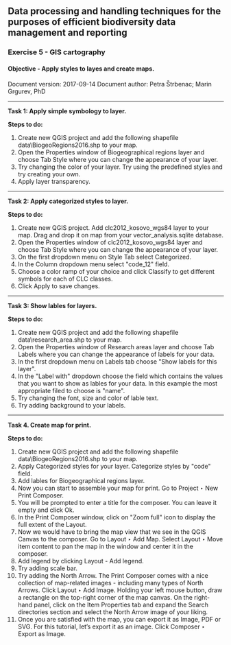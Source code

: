 ## Data processing and handling techniques for the purposes of efficient biodiversity data management and reporting
### Exercise 5 - GIS cartography
#### Objective - Apply styles to layes and create maps.
Document version: 2017-09-14
Document author: Petra Štrbenac; Marin Grgurev, PhD

---

**Task 1: Apply simple symbology to layer.**

**Steps to do:**
1. Create new QGIS project and add the following shapefile data\BiogeoRegions2016.shp to your map.
2. Open the Properties window of Biogeographical regions layer and choose Tab Style where you can change the appearance of your layer.
3. Try changing the color of your layer. Try using the predefined styles and try creating your own.
4. Apply layer transparency.

---

**Task 2: Apply categorized styles to layer.**

**Steps to do:**
1. Create new QGIS project. Add clc2012_kosovo_wgs84 layer to your map. Drag and drop it on map from your vector_analysis.sqlite database.
2. Open the Properties window of clc2012_kosovo_wgs84 layer and choose Tab Style where you can change the appearance of your layer.
3. On the first dropdown menu on Style Tab select Categorized.
4. In the Column dropdown menu select "code_12" field.
5. Choose a color ramp of your choice and click Classify to get different symbols for each of CLC classes.
6. Click Apply to save changes.

---

**Task 3: Show lables for layers.**

**Steps to do:**
1. Create new QGIS project and add the following shapefile data\research_area.shp to your map.
2. Open the Properties window of Research areas layer and choose Tab Labels where you can change the appearance of labels for your data.
3. In the first dropdown menu on Labels tab choose "Show labels for this layer".
4. In the "Label with" dropdown choose the field which contains the values that you want to show as lables for your data. In this example the most appropriate filed to choose is "name".
5. Try changing the font, size and color of lable text.
6. Try adding background to your labels.

---

**Task 4. Create map for print.**

**Steps to do:**
1. Create new QGIS project and add the following shapefile data\BiogeoRegions2016.shp to your map.
2. Apply Categorized styles for your layer. Categorize styles by "code" field.
3. Add lables for Biogeographical regions layer.
4. Now you can start to assemble your map for print. Go to Project ‣ New Print Composer.
5. You will be prompted to enter a title for the composer. You can leave it empty and click Ok.
6. In the Print Composer window, click on "Zoom full" icon to display the full extent of the Layout.
7. Now we would have to bring the map view that we see in the QGIS Canvas to the composer. Go to Layout ‣ Add Map. Select Layout ‣ Move item content to pan the map in the window and center it in the composer.
8. Add legend by clicking Layout - Add legend.
9. Try adding scale bar.
10. Try adding the North Arrow. The Print Composer comes with a nice collection of map-related images - including many types of North Arrows. Click Layout ‣ Add Image. Holding your left mouse button, draw a rectangle on the top-right corner of the map canvas. On the right-hand panel, click on the Item Properties tab and expand the Search directories section and select the North Arrow image of your liking.
11. Once you are satisfied with the map, you can export it as Image, PDF or SVG. For this tutorial, let’s export it as an image. Click Composer ‣ Export as Image.
